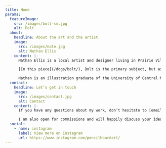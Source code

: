 ```yaml
---
title: Home
params:
  featureImage:
    src: /images/bolt-sm.jpg
    alt: Bolt
  about:
    headline: About the art and the artist
    image:
      src: /images/nate.jpg
      alt: Nathan Ellis
    content: |-
      Nathan Ellis is a local artist and designer living in Prairie Village, KS. He wondered what would happen if #2 pencils were broken up and glued down to create a three dimensional super canvas… and that’s how pencil board art was born! For more fun, he adds found objects and hidden messages throughout the piece to create visual interest and relevant ties back to the subject.

      [In this piece](/dogs/bolt/), Bolt is the primary subject, but as you look closer, you’ll find a coffee stir stick, a toy spider, a leash, a dog bone, an acorn, an action figure, an Alan wrench, a monopoly house, and many more surprises and hidden messages.

      Nathan is an illustration graduate of the University of Central Missouri and is currently a full-time artist, designer and co-founder of [Advocate Creative](https://createwithadvocate.com).
  contact:
    headline: Let’s get in touch
    image:
      src: /images/contact.jpg
      alt: Contact
    content: |-
      If you have any questions about my work, don’t hesitate to [email me](mailto:nathan.ellis@createwithadvocate.com).

      I am also open for commissions and will happily discuss your ideas with you.
  social:
    - name: instagram
      label: View more on Instagram
      url: https://www.instagram.com/pencilboardart/
---
```

